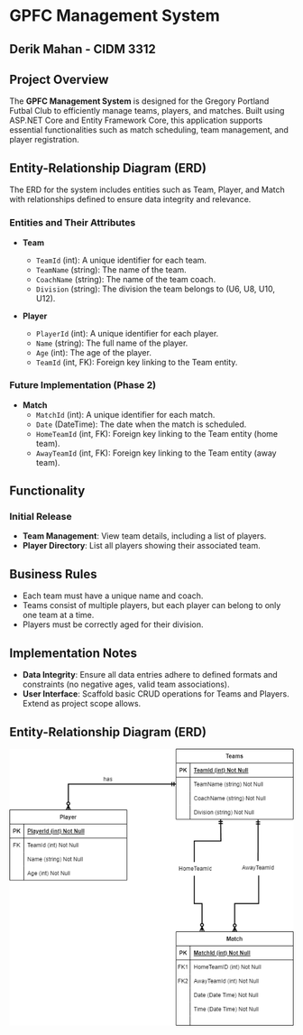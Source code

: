 # GPFC Management System

## Derik Mahan - CIDM 3312

## Project Overview
The **GPFC Management System** is designed for the Gregory Portland Futbal Club to efficiently manage teams, players, and matches. Built using ASP.NET Core and Entity Framework Core, this application supports essential functionalities such as match scheduling, team management, and player registration.

## Entity-Relationship Diagram (ERD)
The ERD for the system includes entities such as Team, Player, and Match with relationships defined to ensure data integrity and relevance.

### Entities and Their Attributes
- **Team**
  - `TeamId` (int): A unique identifier for each team.
  - `TeamName` (string): The name of the team.
  - `CoachName` (string): The name of the team coach.
  - `Division` (string): The division the team belongs to (U6, U8, U10, U12).

- **Player**
  - `PlayerId` (int): A unique identifier for each player.
  - `Name` (string): The full name of the player.
  - `Age` (int): The age of the player.
  - `TeamId` (int, FK): Foreign key linking to the Team entity.

### Future Implementation (Phase 2)
- **Match**
  - `MatchId` (int): A unique identifier for each match.
  - `Date` (DateTime): The date when the match is scheduled.
  - `HomeTeamId` (int, FK): Foreign key linking to the Team entity (home team).
  - `AwayTeamId` (int, FK): Foreign key linking to the Team entity (away team).

## Functionality
### Initial Release
- **Team Management**: View team details, including a list of players.
- **Player Directory**: List all players showing their associated team.

## Business Rules
- Each team must have a unique name and coach.
- Teams consist of multiple players, but each player can belong to only one team at a time.
- Players must be correctly aged for their division.

## Implementation Notes
- **Data Integrity**: Ensure all data entries adhere to defined formats and constraints (no negative ages, valid team associations).
- **User Interface**: Scaffold basic CRUD operations for Teams and Players. Extend as project scope allows.

## Entity-Relationship Diagram (ERD)
![ER Diagram](./Images/ERD.png)
